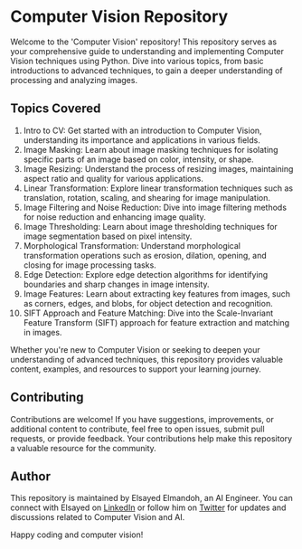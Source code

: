 # Computer Vision Repository

Welcome to the 'Computer Vision' repository! This repository serves as your comprehensive guide to understanding and implementing Computer Vision techniques using Python. Dive into various topics, from basic introductions to advanced techniques, to gain a deeper understanding of processing and analyzing images.

## Topics Covered

1. Intro to CV: Get started with an introduction to Computer Vision, understanding its importance and applications in various fields.
2. Image Masking: Learn about image masking techniques for isolating specific parts of an image based on color, intensity, or shape.
3. Image Resizing: Understand the process of resizing images, maintaining aspect ratio and quality for various applications.
4. Linear Transformation: Explore linear transformation techniques such as translation, rotation, scaling, and shearing for image manipulation.
5. Image Filtering and Noise Reduction: Dive into image filtering methods for noise reduction and enhancing image quality.
6. Image Thresholding: Learn about image thresholding techniques for image segmentation based on pixel intensity.
7. Morphological Transformation: Understand morphological transformation operations such as erosion, dilation, opening, and closing for image processing tasks.
8. Edge Detection: Explore edge detection algorithms for identifying boundaries and sharp changes in image intensity.
9. Image Features: Learn about extracting key features from images, such as corners, edges, and blobs, for object detection and recognition.
10. SIFT Approach and Feature Matching: Dive into the Scale-Invariant Feature Transform (SIFT) approach for feature extraction and matching in images.

Whether you're new to Computer Vision or seeking to deepen your understanding of advanced techniques, this repository provides valuable content, examples, and resources to support your learning journey.

## Contributing

Contributions are welcome! If you have suggestions, improvements, or additional content to contribute, feel free to open issues, submit pull requests, or provide feedback. Your contributions help make this repository a valuable resource for the community.

## Author

This repository is maintained by Elsayed Elmandoh, an AI Engineer. You can connect with Elsayed on [LinkedIn](https://www.linkedin.com/in/elsayed-elmandoh-77544428a/) or follow him on [Twitter](https://twitter.com/elsayedelmandoo) for updates and discussions related to Computer Vision and AI.

Happy coding and computer vision!
